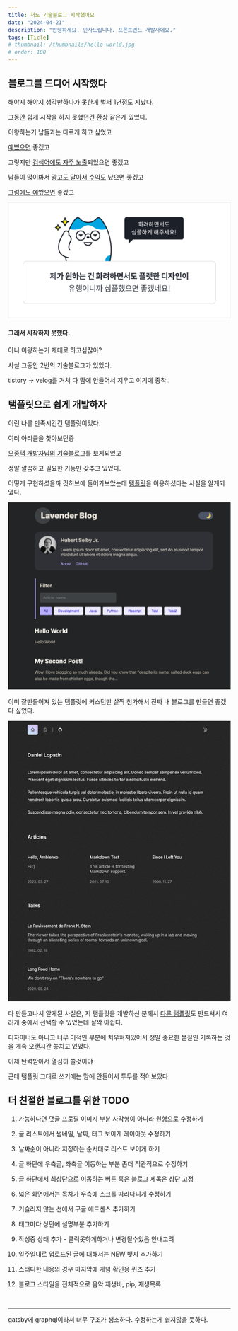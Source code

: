 ```yaml
---
title: 저도 기술블로그 시작했어요
date: "2024-04-21"
description: "안녕하세요. 인사드립니다. 프론트엔드 개발자에요."
tags: [Ticle]
# thumbnail: /thumbnails/hello-world.jpg
# order: 100
---
```


## 블로그를 드디어 시작했다

해야지 해야지 생각만하다가 못한게 벌써 1년정도 지났다.

그동안 쉽게 시작을 하지 못했던건 환상 같은게 있었다.

이왕하는거 남들과는 다르게 하고 싶었고

<u>예뻤으면</u> 좋겠고

그렇지만 <u>검색어에도 자주 노출</u>되었으면 좋겠고

남들이 많이봐서 <u>광고도 달아서 수익도</u> 났으면 좋겠고

<u>그럼에도 예뻤으면</u> 좋겠고

<img src="./img/24-04-21-1-1.png" />

#### 그래서 시작하지 못했다.

아니 이왕하는거 제대로 하고싶잖아?

사실 그동안 2번의 기술블로그가 있었다.

tistory -> velog를 거쳐 다 맘에 안들어서 지우고 여기에 종착..

## 탬플릿으로 쉽게 개발하자

이런 나를 만족시킨건 탬플릿이었다.

여러 아티클을 찾아보던중

[오종택 개발자님의 기술블로그](https://saengmotmi.netlify.app/)를 보게되었고

정말 깔끔하고 필요한 기능만 갖추고 있었다.

어떻게 구현하셨을까 깃허브에 들어가보았는데 [탬플릿](https://gatsby-starter-lavender.vercel.app)을 이용하셨다는 사실을 알게되었다.

<img src="./img/24-04-21-1-2.png" />

이미 잘만들어져 있는 탬플릿에 커스텀만 살짝 첨가해서 진짜 내 블로그를 만들면 좋겠다 싶었다.

<img src="./img/24-04-21-1-3.png" />

다 만들고나서 알게된 사실은, 저 탬플릿을 개발하신 분께서 [다른 탬플릿](https://ambienxo.vercel.app)도 만드셔서 여러개 중에서 선택할 수 있었는데 살짝 아쉽다.

디자이너도 아니고 너무 미적인 부분에 치우쳐져있어서 정말 중요한 본질인 기록하는 것을 계속 오랜시간 놓치고 있었다.

이제 탄력받아서 열심히 쓸것이야

근데 탬플릿 그대로 쓰기에는 맘에 안들어서 투두를 적어보았다.

## 더 친절한 블로그를 위한 TODO

1. 가능하다면 댓글 프로필 이미지 부분 사각형이 아니라 원형으로 수정하기

2. 글 리스트에서 썸네일, 날짜, 태그 보이게 레이아웃 수정하기

3. 날짜순이 아니라 지정하는 순서대로 리스트 보이게 하기

4. 글 하단에 우측글, 좌측글 이동하는 부분 좀더 직관적으로 수정하기

5. 글 하단에서 최상단으로 이동하는 버튼 혹은 블로그 제목은 상단 고정

6. 넓은 화면에서는 목차가 우측에 스크롤 따라다니게 수정하기

7. 거슬리지 않는 선에서 구글 애드센스 추가하기

8. 태그마다 상단에 설명부분 추가하기

9. 작성중 상태 추가 - 클릭못하게하거나 변경될수있음 안내고려

10. 일주일내로 업로드된 글에 대해서는 NEW 뱃지 추가하기

11. 스터디한 내용의 경우 마지막에 개념 확인용 퀴즈 추가

12. 블로그 스타일을 전체적으로 음악 재생바, pip, 재생목록

<br/>

---

gatsby에 graphql이라서 너무 구조가 생소하다. 수정하는게 쉽지않을 듯하다.
